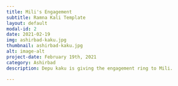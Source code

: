 ```yaml
---
title: Mili's Engagement
subtitle: Ramna Kali Template
layout: default
modal-id: 2
date: 2021-02-19
img: ashirbad-kaku.jpg
thumbnail: ashirbad-kaku.jpg
alt: image-alt
project-date: February 19th, 2021
category: Ashirbad
description: Depu kaku is giving the engagement ring to Mili.

---
```

